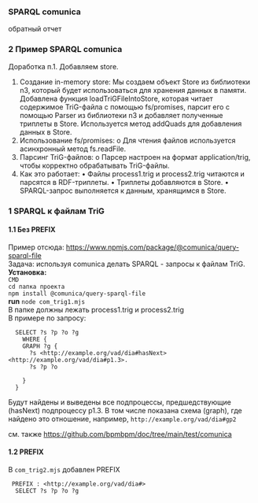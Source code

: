 ### SPARQL comunica 
обратный отчет
### 2 Пример SPARQL comunica 
Доработка п.1. Добавляем store.  
1. Создание in-memory store: Мы создаем объект Store из библиотеки n3, который будет использоваться для хранения данных в памяти.
Добавлена функция loadTriGFileIntoStore, которая читает содержимое TriG-файла с помощью fs/promises, парсит его с помощью Parser из библиотеки n3 и добавляет полученные триплеты в Store.
Используется метод addQuads для добавления данных в Store.
2. Использование fs/promises:
o	Для чтения файлов используется асинхронный метод fs.readFile.
3. Парсинг TriG-файлов:
o	Парсер настроен на формат application/trig, чтобы корректно обрабатывать TriG-файлы.
4. Как это работает:
•	Файлы process1.trig и process2.trig читаются и парсятся в RDF-триплеты.
•	Триплеты добавляются в Store.
•	SPARQL-запрос выполняется к данным, хранящимся в Store.



### 1 SPARQL к файлам TriG
#### 1.1 Без PREFIX 
Пример отсюда: https://www.npmjs.com/package/@comunica/query-sparql-file  
Задача: используя comunica делать SPARQL - запросы к файлам TriG.  
**Установка:**    
`CMD`  
`cd папка проекта`    
`npm install @comunica/query-sparql-file`  
**run** `node com_trig1.mjs`  
В папке должны лежать process1.trig и process2.trig  
В примере по запросу:
```
  SELECT ?s ?p ?o ?g
    WHERE {
    GRAPH ?g {        
      ?s <http://example.org/vad/dia#hasNext> <http://example.org/vad/dia#p1.3>.
      ?s ?p ?o
      
    } 
  }
```
Будут найдены и выведены все подпроцессы, предшедствующие (hasNext) подпроцессу p1.3. В том числе показана схема (graph), где найдено это отношение, например, `http://example.org/vad/dia#gp2`  

см. также
https://github.com/bpmbpm/doc/tree/main/test/comunica
#### 1.2 PREFIX 
В `com_trig2.mjs` добавлен PREFIX
```
 PREFIX : <http://example.org/vad/dia#>
  SELECT ?s ?p ?o ?g
```
